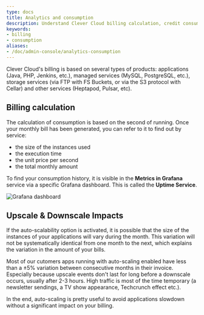 ```yaml
---
type: docs
title: Analytics and consumption
description: Understand Clever Cloud billing calculation, credit consumption metrics, and how application scaling affects your monthly costs
keywords:
- billing
- consumption
aliases:
- /doc/admin-console/analytics-consumption
---
```


Clever Cloud's billing is based on several types of products: applications (Java, PHP, Jenkins, etc.), managed services (MySQL, PostgreSQL, etc.), storage services (via FTP with FS Buckets, or via the S3 protocol with Cellar) and other services (Heptapod, Pulsar, etc).

## Billing calculation

The calculation of consumption is based on the second of running. Once your monthly bill has been generated, you can refer to it to find out by service:

* the size of the instances used
* the execution time
* the unit price per second
* the total monthly amount

To find your consumption history, it is visible in the **Metrics in Grafana** service via a specific Grafana dashboard. This is called the **Uptime Service**.

![Grafana dashboard](/images/analytics.png "The Uptime Service dashboard in Grafana")

## Upscale & Downscale Impacts

If the auto-scalability option is activated, it is possible that the size of the instances of your applications will vary during the month. This variation will not be systematically identical from one month to the next, which explains the variation in the amount of your bills.

Most of our cutomers apps running with auto-scaling enabled have less than a ±5% variation between consecutive months in their invoice. Especially because upscale events don't last for long before a downscale occurs, usually after 2-3 hours. High traffic is most of the time temporary (a newsletter sendings, a TV show appearance, Techcrunch effect etc.).

In the end, auto-scaling is pretty useful to avoid applications slowdown without a significant impact on your billing.
